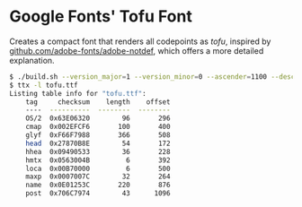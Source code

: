 # Google Fonts' Tofu Font

Creates a compact font that renders all codepoints as *tofu*, inspired by [github.com/adobe-fonts/adobe-notdef](https://github.com/adobe-fonts/adobe-notdef), which offers a more detailed explanation.

```bash
$ ./build.sh --version_major=1 --version_minor=0 --ascender=1100 --descender=-50 --units_per_em=1500
$ ttx -l tofu.ttf
Listing table info for "tofu.ttf":
    tag     checksum    length    offset
    ----  ----------  --------  --------
    OS/2  0x63E06320        96       296
    cmap  0x002EFCF6       100       400
    glyf  0xF66F7988       366       508
    head  0x27870B8E        54       172
    hhea  0x09490533        36       228
    hmtx  0x0563004B         6       392
    loca  0x00B70000         6       500
    maxp  0x0007007C        32       264
    name  0x0E01253C       220       876
    post  0x706C7974        43      1096
```
